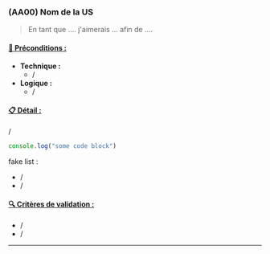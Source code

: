 
### (AA00) Nom de la US
> En tant que .... j'aimerais ... afin de .... 

#### <u>📌 Préconditions :</u>
- **Technique :**
  <!-- SCHECK : Préconditions technique -->
  - /
  <!-- ECHECK -->
- **Logique :**
  - /

#### <u>📋 Détail :</u>
/

```js
console.log("some code block")
```

fake list : 

- /
- /

#### <u>🔍 Critères de validation :</u>
  <!-- SCHECK : Critères de validation -->
  - /
  - /
  <!-- ECHECK -->
---
